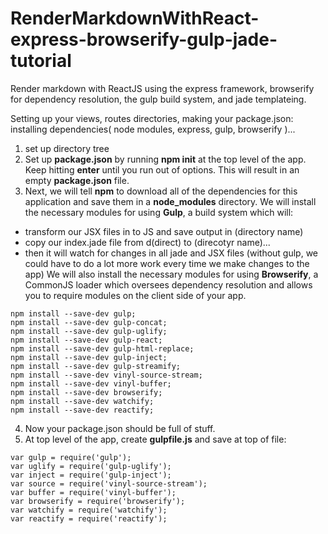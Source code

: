 # RenderMarkdownWithReact-express-browserify-gulp-jade-tutorial
Render markdown with ReactJS using the express framework, browserify for dependency resolution, the gulp build system, and jade templateing.

Setting up your views, routes directories, making your package.json: installing dependencies( node modules, express, gulp, browserify )...

1. set up directory tree
2. Set up **package.json** by running **npm init** at the top level of the app. Keep hitting **enter** until you run out of options. This will result in an empty **package.json** file.
3. Next, we will tell **npm** to download all of the dependencies for this application and save them in a **node_modules** directory. We will install the necessary modules for using **Gulp**, a build system which will:
  - transform our JSX files in to JS and save output in (directory name)
  - copy our index.jade file from d(direct) to (direcotyr name)...
  - then it will watch for changes in all jade and JSX files (without gulp, we could have to do a lot more work every time we make changes to the app)
  We will also install the necessary modules for using **Browserify**, a CommonJS loader which oversees dependency resolution and allows you to require modules on the client side of your app.

```
npm install --save-dev gulp;
npm install --save-dev gulp-concat;
npm install --save-dev gulp-uglify;
npm install --save-dev gulp-react;
npm install --save-dev gulp-html-replace;
npm install --save-dev gulp-inject;
npm install --save-dev gulp-streamify;
npm install --save-dev vinyl-source-stream;
npm install --save-dev vinyl-buffer;
npm install --save-dev browserify;
npm install --save-dev watchify;
npm install --save-dev reactify;
```
4. Now your package.json should be full of stuff.
5. At top level of the app, create **gulpfile.js** and save at top of file:
```
var gulp = require('gulp');
var uglify = require('gulp-uglify');
var inject = require('gulp-inject');
var source = require('vinyl-source-stream');
var buffer = require('vinyl-buffer');
var browserify = require('browserify');
var watchify = require('watchify');
var reactify = require('reactify');
```
